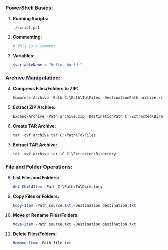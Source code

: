 ### PowerShell Basics:

1. **Running Scripts:**
   ```
   ./script.ps1
   ```

2. **Commenting:**
   ```powershell
   # This is a comment
   ```

3. **Variables:**
   ```powershell
   $variableName = "Hello, World!"
   ```

### Archive Manipulation:

4. **Compress Files/Folders to ZIP:**
   ```powershell
   Compress-Archive -Path C:\Path\To\Files -DestinationPath archive.zip
   ```

5. **Extract ZIP Archive:**
   ```powershell
   Expand-Archive -Path archive.zip -DestinationPath C:\Extracted\Directory
   ```

6. **Create TAR Archive:**
   ```powershell
   tar -cvf archive.tar C:\Path\To\Files
   ```

7. **Extract TAR Archive:**
   ```powershell
   tar -xvf archive.tar -C C:\Extracted\Directory
   ```

### File and Folder Operations:

8. **List Files and Folders:**
   ```powershell
   Get-ChildItem -Path C:\Path\To\Directory
   ```

9. **Copy Files or Folders:**
   ```powershell
   Copy-Item -Path source.txt -Destination destination.txt
   ```

10. **Move or Rename Files/Folders:**
    ```powershell
    Move-Item -Path source.txt -Destination destination.txt
    ```

11. **Delete Files/Folders:**
    ```powershell
    Remove-Item -Path file.txt
    ```
